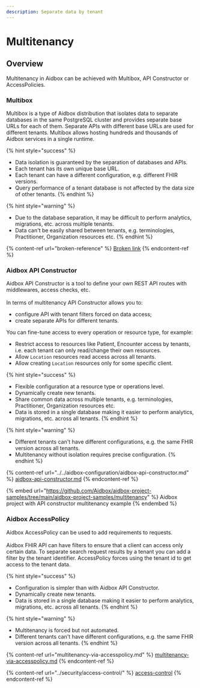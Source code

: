 ```yaml
---
description: Separate data by tenant
---
```


# Multitenancy

## Overview

Multitenancy in Aidbox can be achieved with Multibox, API Constructor or AccessPolicies.

### Multibox

Multibox is a type of Aidbox distribution that isolates data to separate databases in the same PostgreSQL cluster and provides separate base URLs for each of them. Separate APIs with different base URLs are used for different tenants. Multibox allows hosting hundreds and thousands of Aidbox services in a single runtime.

{% hint style="success" %}
* Data isolation is guaranteed by the separation of databases and APIs.&#x20;
* Each tenant has its own unique base URL.
* Each tenant can have a different configuration, e.g. different FHIR versions.
* Query performance of a tenant database is not affected by the data size of other tenants.
{% endhint %}

{% hint style="warning" %}
* Due to the database separation, it may be difficult to perform analytics, migrations, etc. across multiple tenants.
* Data can't be easily shared between tenants, e.g. terminologies, Practitioner, Organization resources etc.
{% endhint %}

{% content-ref url="broken-reference" %}
[Broken link](broken-reference)
{% endcontent-ref %}

### Aidbox API Constructor

Aidbox API Constructor is a tool to define your own REST API routes with middlewares, access checks, etc. \
\
In terms of multitenancy API Constructor allows you to:

* configure API with tenant filters forced on data access;
* create separate APIs for different tenants.

You can fine-tune access to every operation or resource type, for example:

* Restrict access to resources like Patient, Encounter access by tenants, i.e. each tenant can only read/change their own resources.
* Allow `Location` resources read access across all tenants.
* Allow creating `Location` resources only for some specific client.

{% hint style="success" %}
* Flexible configuration at a resource type or operations level.
* Dynamically create new tenants.
* Share common data across multiple tenants, e.g. terminologies, Practitioner, Organization resources etc.
* Data is stored in a single database making it easier to perform analytics, migrations, etc. across all tenants.
{% endhint %}

{% hint style="warning" %}
* Different tenants can't have different configurations, e.g. the same FHIR version across all tenants.
* Multitenancy without isolation requires precise configuration.
{% endhint %}

{% content-ref url="../../aidbox-configuration/aidbox-api-constructor.md" %}
[aidbox-api-constructor.md](../../aidbox-configuration/aidbox-api-constructor.md)
{% endcontent-ref %}

{% embed url="https://github.com/Aidbox/aidbox-project-samples/tree/main/aidbox-project-samples/multitenancy" %}
Aidbox project with API constructor multitenancy example
{% endembed %}

### Aidbox AccessPolicy

Aidbox AccessPolicy can be used to add requirements to requests.\
\
Aidbox FHIR API can have filters to ensure that a client can access only certain data. To separate search request results by a tenant you can add a filter by the tenant identifier. AccessPolicy forces using the tenant id to get access to the tenant data.&#x20;

{% hint style="success" %}
* Configuration is simpler than with Aidbox API Constructor.
* Dynamically create new tenants.
* Data is stored in a single database making it easier to perform analytics, migrations, etc. across all tenants.
{% endhint %}

{% hint style="warning" %}
* Multitenancy is forced but not automated.
* Different tenants can't have different configurations, e.g. the same FHIR version across all tenants.
{% endhint %}

{% content-ref url="multitenancy-via-accesspolicy.md" %}
[multitenancy-via-accesspolicy.md](multitenancy-via-accesspolicy.md)
{% endcontent-ref %}

{% content-ref url="../security/access-control/" %}
[access-control](../security/access-control/)
{% endcontent-ref %}
